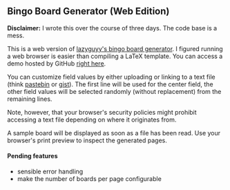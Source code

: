 ## Bingo Board Generator (Web Edition)

**Disclaimer:** I wrote this over the course of three days. The code base is a mess.

This is a web version of [lazyguyy's bingo board generator](https://github.com/lazyguyy).
I figured running a web browser is easier than compiling a LaTeX template. You can access a
demo hosted by GitHub [right here](https://slyphix.github.io/bingo/).

You can customize field values by either uploading or linking to a text file (think
[pastebin](https://pastebin.com) or [gist](https://gist.github.com)).
The first line will be used for the center field, the other field values will be selected
randomly (without replacement) from the remaining lines.

Note, however, that your browser's security policies might prohibit accessing a text file
depending on where it originates from.

A sample board will be displayed as soon as a file has been read.
Use your browser's print preview to inspect the generated pages.

#### Pending features
- sensible error handling
- make the number of boards per page configurable
